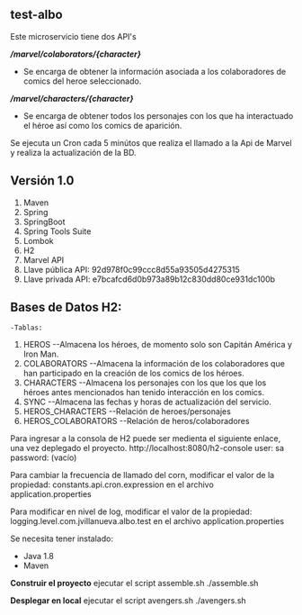 ## test-albo

Este microservicio tiene dos API's

***/marvel/colaborators/{character}***
 - Se encarga de obtener la información asociada a los colaboradores de
   comics del heroe seleccionado.

***/marvel/characters/{character}***
 - Se encarga de obtener todos los personajes con los que ha
   interactuado el héroe así como los comics de aparición.

Se ejecuta un Cron cada 5 minútos que realiza el llamado a la Api de Marvel y realiza la actualización de la BD.

## Versión 1.0

 1. Maven
 2. Spring
 3. SpringBoot
 4. Spring Tools Suite
 5. Lombok
 6. H2
 7. Marvel API
 8. Llave pública API: 92d978f0c99ccc8d55a93505d4275315
 9. Llave privada API: e7bcafcd6d0b973a89b12c830dd80ce931dc100b

## Bases de Datos H2:

	-Tablas:
		

 1. HEROS 										--Almacena los héroes, de momento solo son Capitán América y Iron Man.
 2. COLABORATORS					--Almacena la información de los colaboradores que han participado en la creación de los comics de los héroes.
 3. CHARACTERS 							--Almacena los personajes con los que los que los héroes antes mencionados han tenido interacción en los comics.
 4. SYNC											--Almacena las fechas y horas de actualización del servicio.
 5. HEROS_CHARACTERS 			--Relación de heroes/personajes
 6. HEROS_COLABORATORS 	--Relación de heros/colaboradores

Para ingresar a la consola de H2 puede ser medienta el siguiente enlace, una vez deplegado el proyecto.
http://localhost:8080/h2-console
user: sa
password: (vacío)

Para cambiar la frecuencia de llamado del corn, modificar el valor de la propiedad: constants.api.cron.expression en el archivo application.properties

Para modificar en nivel de log, modificar el valor de la propiedad: logging.level.com.jvillanueva.albo.test en el archivo application.properties

Se necesita tener instalado:
		
 - Java 1.8  		
 - Maven 		

**Construir el proyecto**
   ejecutar el script assemble.sh
   ./assemble.sh

**Desplegar en local**
   ejecutar el script avengers.sh
   ./avengers.sh